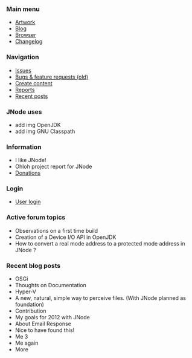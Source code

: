 <!-- TODO: Complete with your own sidebar structure and enable sidebar in index.html - or delete this file. -->

### Main menu
- [Artwork](#artwork)
- [Blog](#blog)
- [Browser](#browser)
- [Changelog](#changelog)

### Navigation
- [Issues](/#issues)
- [Bugs & feature requests (old)](/#bugs-and-features)
- [Create content](/#create-content)
- [Reports](/#reports)
- [Recent posts](/#recent-posts)

### JNode uses
- add img OpenJDK
- add img GNU Classpath

### Information
- I like JNode!
- Ohloh project report for JNode
- [Donations](/#donations)

### Login
- [User login](/#user-login)

### Active forum topics
- Observations on a first time build
- Creation of a Device I/O API in OpenJDK
- How to convert a real mode address to a protected mode address in JNode ?

### Recent blog posts
- OSGi
- Thoughts on Documentation
- Hyper-V
- A new, natural, simple way to perceive files. (With JNode planned as foundation)
- Contribution
- My goals for 2012 with JNode
- About Email Response
- Nice to have found this!
- Me 3
- Me again
- More
